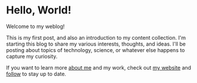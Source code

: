 # Hello, World!
Welcome to my weblog!

This is my first post, and also an introduction to my content collection.
I'm starting this blog to share my various interests, thoughts, and ideas.
I'll be posting about topics of technology, science, or whatever else
    happens to capture my curiosity.

If you want to learn more [about me] and my work, check out [my website] and
[follow] to stay up to date.

[about me]: ./about-me.md
[my website]: https://carledwardlyons.ca
[follow]: ./about-me.md#thanks-&-follow
